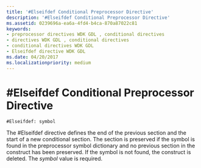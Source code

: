 ```yaml
---
title: '#Elseifdef Conditional Preprocessor Directive'
description: '#Elseifdef Conditional Preprocessor Directive'
ms.assetid: 0239696a-ea6a-4fd4-b4ca-870a87022c81
keywords:
- preprocessor directives WDK GDL , conditional directives
- directives WDK GDL , conditional directives
- conditional directives WDK GDL
- Elseifdef directive WDK GDL
ms.date: 04/20/2017
ms.localizationpriority: medium
---
```


# \#Elseifdef Conditional Preprocessor Directive


```GDL
#Elseifdef: symbol
```

The \#Elseifdef directive defines the end of the previous section and the start of a new conditional section. The section is preserved if the symbol is found in the preprocessor symbol dictionary and no previous section in the construct has been preserved. If the symbol is not found, the construct is deleted. The *symbol* value is required.
